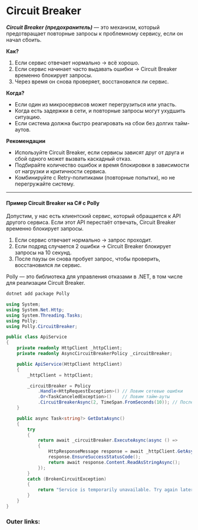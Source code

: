  

# Circuit Breaker

***Circuit Breaker (предохранитель)*** — это механизм, который предотвращает повторные запросы к проблемному сервису, если он начал сбоить.

**Как?**  
1. Если сервис отвечает нормально → всё хорошо.
2. Если сервис начинает часто выдавать ошибки → Circuit Breaker временно блокирует запросы.
3. Через время он снова проверяет, восстановился ли сервис.

**Когда?**
- Если один из микросервисов может перегрузиться или упасть.
- Когда есть задержки в сети, и повторные запросы могут ухудшить ситуацию.
- Если система должна быстро реагировать на сбои без долгих тайм-аутов.

**Рекомендации**
- Используйте Circuit Breaker, если сервисы зависят друг от друга и сбой одного может вызвать каскадный отказ.
- Подбирайте количество ошибок и время блокировки в зависимости от нагрузки и критичности сервиса.
- Комбинируйте с Retry-политиками (повторные попытки), но не перегружайте систему.

---

#### **Пример Circuit Breaker на C# с Polly**

Допустим, у нас есть клиентский сервис, который обращается к API другого сервиса. Если этот API перестаёт отвечать, Circuit Breaker временно блокирует запросы.

1. Если сервис отвечает нормально → запрос проходит.
2. Если подряд случается 2 ошибки → Circuit Breaker блокирует запросы на 10 секунд.
3. После паузы он снова пробует запрос, чтобы проверить, восстановился ли сервис.

Polly — это библиотека для управления отказами в .NET, в том числе для реализации Circuit Breaker.
```sh
dotnet add package Polly
```

```csharp
using System;
using System.Net.Http;
using System.Threading.Tasks;
using Polly;
using Polly.CircuitBreaker;

public class ApiService
{
    private readonly HttpClient _httpClient;
    private readonly AsyncCircuitBreakerPolicy _circuitBreaker;

    public ApiService(HttpClient httpClient)
    {
        _httpClient = httpClient;

        _circuitBreaker = Policy
            .Handle<HttpRequestException>() // Ловим сетевые ошибки
            .Or<TaskCanceledException>()    // Ловим тайм-ауты
            .CircuitBreakerAsync(2, TimeSpan.FromSeconds(10)); // После 2 ошибок блокируем запросы на 10 сек
    }

    public async Task<string?> GetDataAsync()
    {
        try
        {
            return await _circuitBreaker.ExecuteAsync(async () =>
            {
                HttpResponseMessage response = await _httpClient.GetAsync("https://example.com/api/data");
                response.EnsureSuccessStatusCode();
                return await response.Content.ReadAsStringAsync();
            });
        }
        catch (BrokenCircuitException)
        {
            return "Service is temporarily unavailable. Try again later.";
        }
    }
}
```

### Outer links:

